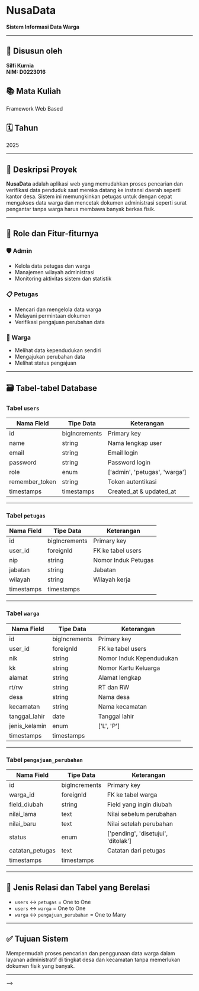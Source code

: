 # NusaData

**Sistem Informasi Data Warga**

---

## 👤 Disusun oleh

**Silfi Kurnia**  
**NIM: D0223016**

## 📚 Mata Kuliah

Framework Web Based

## 🗓️ Tahun

2025

---

## 🧭 Deskripsi Proyek

**NusaData** adalah aplikasi web yang memudahkan proses pencarian dan verifikasi data penduduk saat mereka datang ke instansi daerah seperti kantor desa. Sistem ini memungkinkan petugas untuk dengan cepat mengakses data warga dan mencetak dokumen administrasi seperti surat pengantar tanpa warga harus membawa banyak berkas fisik.

---

## 🔐 Role dan Fitur-fiturnya

### 🛡️ Admin

-   Kelola data petugas dan warga
-   Manajemen wilayah administrasi
-   Monitoring aktivitas sistem dan statistik

### 📋 Petugas

-   Mencari dan mengelola data warga
-   Melayani permintaan dokumen
-   Verifikasi pengajuan perubahan data

### 👥 Warga

-   Melihat data kependudukan sendiri
-   Mengajukan perubahan data
-   Melihat status pengajuan

---

## 🗃️ Tabel-tabel Database

### Tabel `users`

| Nama Field     | Tipe Data     | Keterangan                    |
| -------------- | ------------- | ----------------------------- |
| id             | bigIncrements | Primary key                   |
| name           | string        | Nama lengkap user             |
| email          | string        | Email login                   |
| password       | string        | Password login                |
| role           | enum          | ['admin', 'petugas', 'warga'] |
| remember_token | string        | Token autentikasi             |
| timestamps     | timestamps    | Created_at & updated_at       |

---

### Tabel `petugas`

| Nama Field | Tipe Data     | Keterangan          |
| ---------- | ------------- | ------------------- |
| id         | bigIncrements | Primary key         |
| user_id    | foreignId     | FK ke tabel users   |
| nip        | string        | Nomor Induk Petugas |
| jabatan    | string        | Jabatan             |
| wilayah    | string        | Wilayah kerja       |
| timestamps | timestamps    |                     |

---

### Tabel `warga`

| Nama Field    | Tipe Data     | Keterangan               |
| ------------- | ------------- | ------------------------ |
| id            | bigIncrements | Primary key              |
| user_id       | foreignId     | FK ke tabel users        |
| nik           | string        | Nomor Induk Kependudukan |
| kk            | string        | Nomor Kartu Keluarga     |
| alamat        | string        | Alamat lengkap           |
| rt/rw         | string        | RT dan RW                |
| desa          | string        | Nama desa                |
| kecamatan     | string        | Nama kecamatan           |
| tanggal_lahir | date          | Tanggal lahir            |
| jenis_kelamin | enum          | ['L', 'P']               |
| timestamps    | timestamps    |                          |

---

### Tabel `pengajuan_perubahan`

| Nama Field      | Tipe Data     | Keterangan                          |
| --------------- | ------------- | ----------------------------------- |
| id              | bigIncrements | Primary key                         |
| warga_id        | foreignId     | FK ke tabel warga                   |
| field_diubah    | string        | Field yang ingin diubah             |
| nilai_lama      | text          | Nilai sebelum perubahan             |
| nilai_baru      | text          | Nilai setelah perubahan             |
| status          | enum          | ['pending', 'disetujui', 'ditolak'] |
| catatan_petugas | text          | Catatan dari petugas                |
| timestamps      | timestamps    |                                     |

---

## 🔗 Jenis Relasi dan Tabel yang Berelasi

-   `users` ↔ `petugas` = One to One
-   `users` ↔ `warga` = One to One
-   `warga` ↔ `pengajuan_perubahan` = One to Many

---

## ✅ Tujuan Sistem

Mempermudah proses pencarian dan penggunaan data warga dalam layanan administratif di tingkat desa dan kecamatan tanpa memerlukan dokumen fisik yang banyak.

---

<!-- <p align="center"><a href="https://laravel.com" target="_blank"><img src="https://raw.githubusercontent.com/laravel/art/master/logo-lockup/5%20SVG/2%20CMYK/1%20Full%20Color/laravel-logolockup-cmyk-red.svg" width="400" alt="Laravel Logo"></a></p>

<p align="center">
<a href="https://github.com/laravel/framework/actions"><img src="https://github.com/laravel/framework/workflows/tests/badge.svg" alt="Build Status"></a>
<a href="https://packagist.org/packages/laravel/framework"><img src="https://img.shields.io/packagist/dt/laravel/framework" alt="Total Downloads"></a>
<a href="https://packagist.org/packages/laravel/framework"><img src="https://img.shields.io/packagist/v/laravel/framework" alt="Latest Stable Version"></a>
<a href="https://packagist.org/packages/laravel/framework"><img src="https://img.shields.io/packagist/l/laravel/framework" alt="License"></a>
</p>

<!-- ## About Laravel

Laravel is a web application framework with expressive, elegant syntax. We believe development must be an enjoyable and creative experience to be truly fulfilling. Laravel takes the pain out of development by easing common tasks used in many web projects, such as:

- [Simple, fast routing engine](https://laravel.com/docs/routing).
- [Powerful dependency injection container](https://laravel.com/docs/container).
- Multiple back-ends for [session](https://laravel.com/docs/session) and [cache](https://laravel.com/docs/cache) storage.
- Expressive, intuitive [database ORM](https://laravel.com/docs/eloquent).
- Database agnostic [schema migrations](https://laravel.com/docs/migrations).
- [Robust background job processing](https://laravel.com/docs/queues).
- [Real-time event broadcasting](https://laravel.com/docs/broadcasting).

Laravel is accessible, powerful, and provides tools required for large, robust applications.

## Learning Laravel

Laravel has the most extensive and thorough [documentation](https://laravel.com/docs) and video tutorial library of all modern web application frameworks, making it a breeze to get started with the framework.

You may also try the [Laravel Bootcamp](https://bootcamp.laravel.com), where you will be guided through building a modern Laravel application from scratch.

If you don't feel like reading, [Laracasts](https://laracasts.com) can help. Laracasts contains over 2000 video tutorials on a range of topics including Laravel, modern PHP, unit testing, and JavaScript. Boost your skills by digging into our comprehensive video library.

## Laravel Sponsors

We would like to extend our thanks to the following sponsors for funding Laravel development. If you are interested in becoming a sponsor, please visit the Laravel [Patreon page](https://patreon.com/taylorotwell).

### Premium Partners

- **[Vehikl](https://vehikl.com/)**
- **[Tighten Co.](https://tighten.co)**
- **[Kirschbaum Development Group](https://kirschbaumdevelopment.com)**
- **[64 Robots](https://64robots.com)**
- **[Cubet Techno Labs](https://cubettech.com)**
- **[Cyber-Duck](https://cyber-duck.co.uk)**
- **[Many](https://www.many.co.uk)**
- **[Webdock, Fast VPS Hosting](https://www.webdock.io/en)**
- **[DevSquad](https://devsquad.com)**
- **[Curotec](https://www.curotec.com/services/technologies/laravel/)**
- **[OP.GG](https://op.gg)**
- **[WebReinvent](https://webreinvent.com/?utm_source=laravel&utm_medium=github&utm_campaign=patreon-sponsors)**
- **[Lendio](https://lendio.com)**

## Contributing

Thank you for considering contributing to the Laravel framework! The contribution guide can be found in the [Laravel documentation](https://laravel.com/docs/contributions).

## Code of Conduct

In order to ensure that the Laravel community is welcoming to all, please review and abide by the [Code of Conduct](https://laravel.com/docs/contributions#code-of-conduct).

## Security Vulnerabilities

If you discover a security vulnerability within Laravel, please send an e-mail to Taylor Otwell via [taylor@laravel.com](mailto:taylor@laravel.com). All security vulnerabilities will be promptly addressed.

## License

The Laravel framework is open-sourced software licensed under the [MIT license](https://opensource.org/licenses/MIT). --> -->
